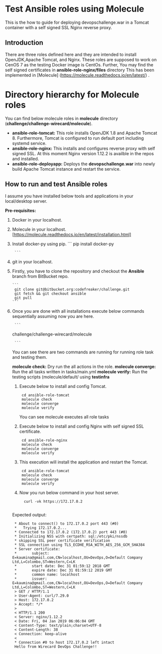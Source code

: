 # Test Ansible roles using Molecule
This is the how to guide for deploying devopschallenge.war in a Tomcat container with a self signed SSL Nginx reverse proxy.
## Introduction
There are three roles defined here and they are intended to install OpenJDK,Apache Tomcat, and Nginx. These roles are supposed to work on CenOS 7 as the testing Docker image is CentOs. Further, You may find the self signed certificates in **ansible-role-nginx/files** directory
This has been implemented in [Molecule] (https://molecule.readthedocs.io/en/latest/) .

# Directory hierarchy for Molecule roles

You can find below molecule roles in **molecule** directory (**challenge/challenge-wirecard/molecule**).

  - **ansible-role-tomcat:** This role installs OpenJDK 1.8 and Apache Tomcat 8. Furthermore, Tomcat  is 			configured to run default  port including systemd service.
  - **ansible-role-nginx:** This installs and configures reverse proxy with self signed SSL. At this moment Nginx version 1.12.2 is availble in the repos and installed.
  - **ansible-role-deployapp:** Deploys the **devopschallenge.war**	into newly build Apache Tomcat instance and restart the service.

## How to run and test Ansible roles
I assume you have installed below tools and applications in your local/desktop server.

**Pre-requisites:**

1. Docker in your localhost.
2. Molecule in your localhost. [https://molecule.readthedocs.io/en/latest/installation.html]
3. Install docker-py using pip.
        ```
        pip install docker-py

        ```
        
4. git in your localhost.
5. Firstly, you have to clone the repository and checkout the **Ansible** branch from BitBucket repo.

       ```
        git clone git@bitbucket.org:codefreaker/challenge.git
        git fetch && git checkout ansible
        git pull
       ```

6. Once you are done with all installations execute below commands sequentially assuming now you are here.
	  
        ```
	 challenge/challenge-wirecard/molecule 
	
        ```
        
    You can see there are two commands are running for running role task and testing them.

   **molecule check:** Dry run the all actions in the role.
   **molecule converge:** Run the all tasks written in tasks/main.yml
   **molecule verify:** Run the testing scripts (molecule/default/ using **testinfra** 

    1. Execute below to install and config Tomcat.

        ```
         cd ansible-role-tomcat
         molecule check
         molecule converge
         molecule verify 

        ```
       You can see molecule executes all role tasks 

    2. Execute below to install and config Nginx with self signed SSL certificate.

        ``` 
         cd ansible-role-nginx
         molecule check
         molecule converge 
         molecule verify 

       ```

    3. This execution will install the application and restart the Tomcat.

        ``` 
         cd ansible-role-tomcat
         molecule check
         molecule converge 
         molecule verify 

       ```
                 
    4. Now you run below command in your host server. 

       ```
         curl -vk https://172.17.0.2 
 
       ```

    Expected output:

        
        * About to connect() to 172.17.0.2 port 443 (#0)
        *   Trying 172.17.0.2...
        * Connected to 172.17.0.2 (172.17.0.2) port 443 (#0)
        * Initializing NSS with certpath: sql:/etc/pki/nssdb
        * skipping SSL peer certificate verification
        * SSL connection using TLS_ECDHE_RSA_WITH_AES_256_GCM_SHA384
        * Server certificate:
        *       subject: E=kaumina@gmail.com,CN=localhost,OU=DevOps,O=Default Company Ltd,L=Colombo,ST=Western,C=LK
        *       start date: Dec 31 01:59:12 2018 GMT
        *       expire date: Dec 31 01:59:12 2019 GMT
        *       common name: localhost
        *       issuer: E=kaumina@gmail.com,CN=localhost,OU=DevOps,O=Default Company Ltd,L=Colombo,ST=Western,C=LK
        > GET / HTTP/1.1
        > User-Agent: curl/7.29.0
        > Host: 172.17.0.2
        > Accept: */*
        > 
        < HTTP/1.1 200 
        < Server: nginx/1.12.2
        < Date: Fri, 04 Jan 2019 06:06:04 GMT
        < Content-Type: text/plain;charset=UTF-8
        < Content-Length: 38
        < Connection: keep-alive
        < 
        * Connection #0 to host 172.17.0.2 left intact
        Hello from Wirecard DevOps Challenge!!
        
      





